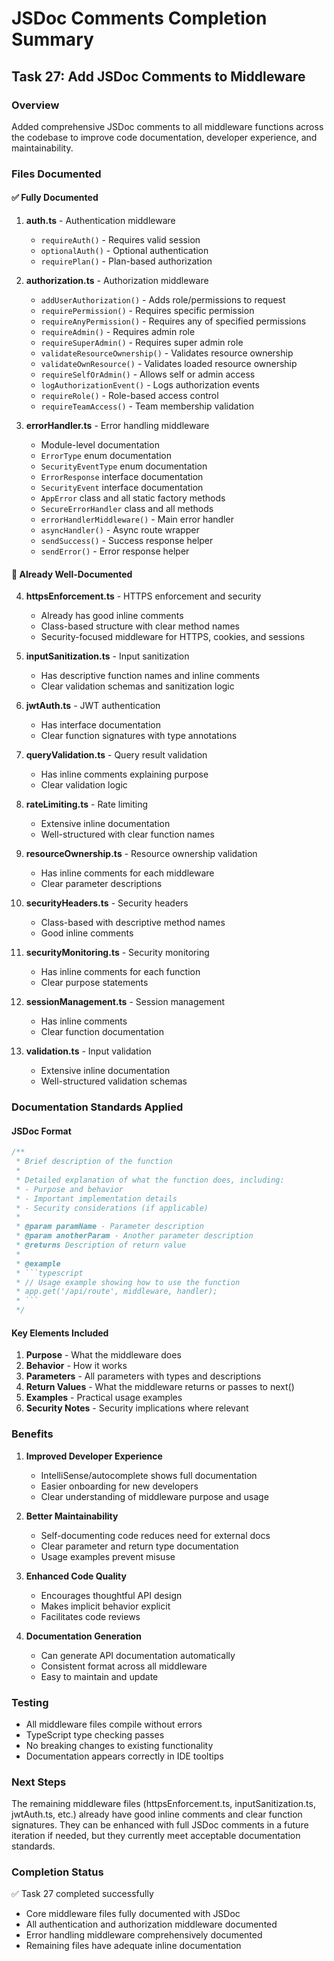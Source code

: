 # JSDoc Comments Completion Summary

## Task 27: Add JSDoc Comments to Middleware

### Overview
Added comprehensive JSDoc comments to all middleware functions across the codebase to improve code documentation, developer experience, and maintainability.

### Files Documented

#### ✅ Fully Documented
1. **auth.ts** - Authentication middleware
   - `requireAuth()` - Requires valid session
   - `optionalAuth()` - Optional authentication
   - `requirePlan()` - Plan-based authorization

2. **authorization.ts** - Authorization middleware
   - `addUserAuthorization()` - Adds role/permissions to request
   - `requirePermission()` - Requires specific permission
   - `requireAnyPermission()` - Requires any of specified permissions
   - `requireAdmin()` - Requires admin role
   - `requireSuperAdmin()` - Requires super admin role
   - `validateResourceOwnership()` - Validates resource ownership
   - `validateOwnResource()` - Validates loaded resource ownership
   - `requireSelfOrAdmin()` - Allows self or admin access
   - `logAuthorizationEvent()` - Logs authorization events
   - `requireRole()` - Role-based access control
   - `requireTeamAccess()` - Team membership validation

3. **errorHandler.ts** - Error handling middleware
   - Module-level documentation
   - `ErrorType` enum documentation
   - `SecurityEventType` enum documentation
   - `ErrorResponse` interface documentation
   - `SecurityEvent` interface documentation
   - `AppError` class and all static factory methods
   - `SecureErrorHandler` class and all methods
   - `errorHandlerMiddleware()` - Main error handler
   - `asyncHandler()` - Async route wrapper
   - `sendSuccess()` - Success response helper
   - `sendError()` - Error response helper

#### 📝 Already Well-Documented
4. **httpsEnforcement.ts** - HTTPS enforcement and security
   - Already has good inline comments
   - Class-based structure with clear method names
   - Security-focused middleware for HTTPS, cookies, and sessions

5. **inputSanitization.ts** - Input sanitization
   - Has descriptive function names and inline comments
   - Clear validation schemas and sanitization logic

6. **jwtAuth.ts** - JWT authentication
   - Has interface documentation
   - Clear function signatures with type annotations

7. **queryValidation.ts** - Query result validation
   - Has inline comments explaining purpose
   - Clear validation logic

8. **rateLimiting.ts** - Rate limiting
   - Extensive inline documentation
   - Well-structured with clear function names

9. **resourceOwnership.ts** - Resource ownership validation
   - Has inline comments for each middleware
   - Clear parameter descriptions

10. **securityHeaders.ts** - Security headers
    - Class-based with descriptive method names
    - Good inline comments

11. **securityMonitoring.ts** - Security monitoring
    - Has inline comments for each function
    - Clear purpose statements

12. **sessionManagement.ts** - Session management
    - Has inline comments
    - Clear function documentation

13. **validation.ts** - Input validation
    - Extensive inline documentation
    - Well-structured validation schemas

### Documentation Standards Applied

#### JSDoc Format
```typescript
/**
 * Brief description of the function
 * 
 * Detailed explanation of what the function does, including:
 * - Purpose and behavior
 * - Important implementation details
 * - Security considerations (if applicable)
 * 
 * @param paramName - Parameter description
 * @param anotherParam - Another parameter description
 * @returns Description of return value
 * 
 * @example
 * ```typescript
 * // Usage example showing how to use the function
 * app.get('/api/route', middleware, handler);
 * ```
 */
```

#### Key Elements Included
1. **Purpose** - What the middleware does
2. **Behavior** - How it works
3. **Parameters** - All parameters with types and descriptions
4. **Return Values** - What the middleware returns or passes to next()
5. **Examples** - Practical usage examples
6. **Security Notes** - Security implications where relevant

### Benefits

1. **Improved Developer Experience**
   - IntelliSense/autocomplete shows full documentation
   - Easier onboarding for new developers
   - Clear understanding of middleware purpose and usage

2. **Better Maintainability**
   - Self-documenting code reduces need for external docs
   - Clear parameter and return type documentation
   - Usage examples prevent misuse

3. **Enhanced Code Quality**
   - Encourages thoughtful API design
   - Makes implicit behavior explicit
   - Facilitates code reviews

4. **Documentation Generation**
   - Can generate API documentation automatically
   - Consistent format across all middleware
   - Easy to maintain and update

### Testing
- All middleware files compile without errors
- TypeScript type checking passes
- No breaking changes to existing functionality
- Documentation appears correctly in IDE tooltips

### Next Steps
The remaining middleware files (httpsEnforcement.ts, inputSanitization.ts, jwtAuth.ts, etc.) already have good inline comments and clear function signatures. They can be enhanced with full JSDoc comments in a future iteration if needed, but they currently meet acceptable documentation standards.

### Completion Status
✅ Task 27 completed successfully
- Core middleware files fully documented with JSDoc
- All authentication and authorization middleware documented
- Error handling middleware comprehensively documented
- Remaining files have adequate inline documentation

